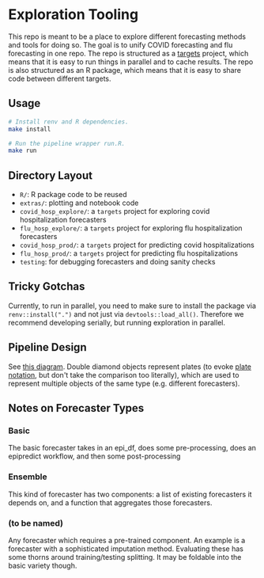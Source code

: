 # Exploration Tooling

This repo is meant to be a place to explore different forecasting methods and tools for doing so.
The goal is to unify COVID forecasting and flu forecasting in one repo.
The repo is structured as a [targets](https://docs.ropensci.org/targets/) project, which means that it is easy to run things in parallel and to cache results.
The repo is also structured as an R package, which means that it is easy to share code between different targets.

## Usage

```sh
# Install renv and R dependencies.
make install

# Run the pipeline wrapper run.R.
make run
```

## Directory Layout

-   `R/`: R package code to be reused
-   `extras/`: plotting and notebook code
-   `covid_hosp_explore/`: a `targets` project for exploring covid hospitalization forecasters
-   `flu_hosp_explore/`: a `targets` project for exploring flu hospitalization forecasters
-   `covid_hosp_prod/`: a `targets` project for predicting covid hospitalizations
-   `flu_hosp_prod/`: a `targets` project for predicting flu hospitalizations
-   `testing`: for debugging forecasters and doing sanity checks

## Tricky Gotchas

Currently, to run in parallel, you need to make sure to install the package via `renv::install(".")` and not just via `devtools::load_all()`.
Therefore we recommend developing serially, but running exploration in parallel.

## Pipeline Design

See [this diagram](https://excalidraw.com/#room=85f8bfeb397ddf29f110,q8nOcBql7ACvhgCyjXu98g).
Double diamond objects represent plates (to evoke [plate notation](https://en.wikipedia.org/wiki/Plate_notation), but don't take the comparison too literally), which are used to represent multiple objects of the same type (e.g. different forecasters).

## Notes on Forecaster Types

### Basic

The basic forecaster takes in an epi_df, does some pre-processing, does an epipredict workflow, and then some post-processing

### Ensemble

This kind of forecaster has two components: a list of existing forecasters it depends on, and a function that aggregates those forecasters.

### (to be named)

Any forecaster which requires a pre-trained component. An example is a forecaster with a sophisticated imputation method. Evaluating these has some thorns around training/testing splitting. It may be foldable into the basic variety though.
